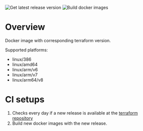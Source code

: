 ![Get latest release version](https://github.com/clowa/docker-terraform/actions/workflows/get-latest-release.yml/badge.svg)
![Build docker images](https://github.com/clowa/docker-terraform/actions/workflows/docker-buildx.yml/badge.svg)

# Overview

Docker image with corresponding terraform version.

Supported platforms:

- linux/386
- linux/amd64
- linux/arm/v6
- linux/arm/v7
- linux/arm64/v8

# CI setups

1. Checks every day if a new release is available at the [terraform repository](https://github.com/hashicorp/terraform)
2. Build new docker images with the new release.
